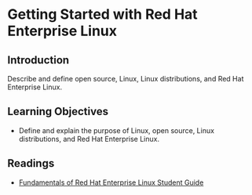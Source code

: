 # Getting Started with Red Hat Enterprise Linux
## Introduction
Describe and define open source, Linux, Linux distributions, and Red Hat Enterprise Linux.

## Learning Objectives
* Define and explain the purpose of Linux, open source, Linux distributions, and Red Hat Enterprise Linux.

## Readings
* [Fundamentals of Red Hat Enterprise Linux Student Guide](./files/Student_Guide-Fundamentals_of_Red_Hat_Enterprise_Linux.pdf)
